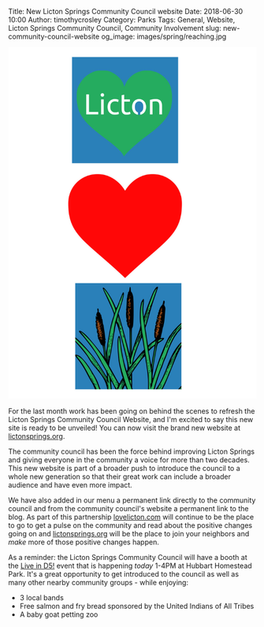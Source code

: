 Title: New Licton Springs Community Council website
Date: 2018-06-30 10:00
Author: timothycrosley
Category: Parks
Tags: General, Website, Licton Springs Community Council, Community Involvement
slug: new-community-council-website
og_image: images/spring/reaching.jpg

[![Website Partnership](/images/partnership.jpg)](https://lictonsprings.org/)

For the last month work has been going on behind the scenes to refresh the Licton Springs Community Council Website,
and I'm excited to say this new site is ready to be unveiled! You can now visit the brand new website at [lictonsprings.org](https://lictonsprings.org).

The community council has been the force behind improving Licton Springs and giving everyone in the community a voice for more than two decades.
This new website is part of a broader push to introduce the council to a whole new generation so that their great work can include a
broader audience and have even more impact.

We have also added in our menu a permanent link directly to the community council and from the community council's website a permanent link to the blog.
As part of this partnership [lovelicton.com](https://lovelicton.com) will continue to be the place to go to get a pulse on the community and read about the positive changes going on
and [lictonsprings.org](https://lictonsprings.org) will be the place to join your neighbors and *make* more of those positive changes happen.

As a reminder: the Licton Springs Community Council will have a booth at the [Live in D5!](https://www.facebook.com/events/1999117153465269/) event that is happening *today* 1-4PM at Hubbart Homestead Park.
It's a great opportunity to get introduced to the council as well as many other nearby community groups - while enjoying:

* 3 local bands
* Free salmon and fry bread sponsored by the United Indians of All Tribes
* A baby goat petting zoo


